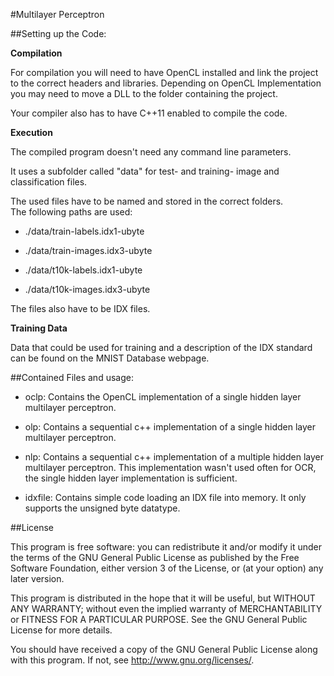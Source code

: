 #Multilayer Perceptron

##Setting up the Code:

**Compilation**  

For compilation you will need to have OpenCL installed and link the project to the correct headers and libraries. Depending on OpenCL Implementation you may need to move a DLL to the folder containing the project.

  
Your compiler also has to have C++11 enabled to compile the code. 


**Execution**  

The compiled program doesn't need any command line parameters.  

It uses a subfolder called "data" for test- and training- image and classification files.

The used files have to be named and stored in the correct folders.  
The following paths are used:  

- ./data/train-labels.idx1-ubyte  
- ./data/train-images.idx3-ubyte  

- ./data/t10k-labels.idx1-ubyte  

- ./data/t10k-images.idx3-ubyte  


The files also have to be IDX files.


**Training Data**  

Data that could be used for training and a description of the IDX standard can be found on the MNIST Database webpage.

##Contained Files and usage:

- oclp: Contains the OpenCL implementation of a single hidden layer multilayer perceptron.  

- olp: Contains a sequential c++ implementation of a single hidden layer multilayer perceptron.  

- nlp: Contains a sequential c++ implementation of a multiple hidden layer multilayer perceptron. This implementation wasn't used often for OCR, the single hidden layer implementation is sufficient. 

- idxfile: Contains simple code loading an IDX file into memory. It only supports the unsigned byte datatype.


##License

This program is free software: you can redistribute it and/or modify it under the terms of the GNU General Public License as published by the Free Software Foundation, either version 3 of the License, or (at your option) any later version.

This program is distributed in the hope that it will be useful, but WITHOUT ANY WARRANTY; without even the implied warranty of MERCHANTABILITY or FITNESS FOR A PARTICULAR PURPOSE.  See the GNU General Public License for more details.  

You should have received a copy of the GNU General Public License along with this program.  If not, see <http://www.gnu.org/licenses/>.